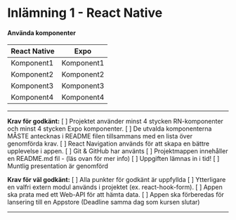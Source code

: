 # Inlämning 1 - React Native

#### Använda komponenter

| React Native | Expo       |
| ------------ | ---------- |
| Komponent1   | Komponent1 |
| Komponent2   | Komponent2 |
| Komponent3   | Komponent3 |
| Komponent4   | Komponent4 |

---

**Krav för godkänt:**
[ ] Projektet använder minst 4 stycken RN-komponenter och minst 4 stycken Expo
komponenter.
[ ] De utvalda komponenterna MÅSTE antecknas i README filen tillsammans med en
lista över genomförda krav.
[ ] React Navigation används för att skapa en bättre upplevelse i appen.
[ ] Git & GitHub har använts
[ ] Projektmappen innehåller en README.md fil - (läs ovan för mer info)
[ ] Uppgiften lämnas in i tid!
[ ] Muntlig presentation är genomförd

**Krav för väl godkänt:**
[ ] Alla punkter för godkänt är uppfyllda
[ ] Ytterligare en valfri extern modul används i projektet (ex. react-hook-form).
[ ] Appen ska prata med ett Web-API för att hämta data.
[ ] Appen ska förberedas för lansering till en Appstore (Deadline samma dag som kursen
slutar)

---

